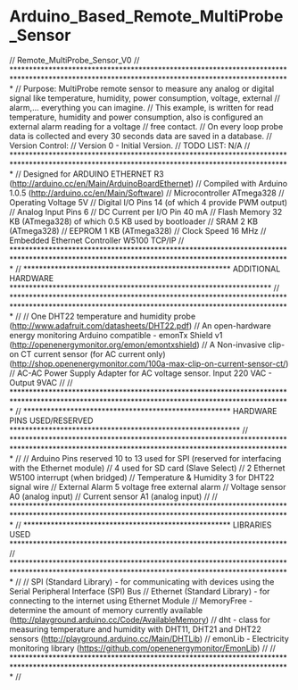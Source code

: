 Arduino_Based_Remote_MultiProbe_Sensor
======================================
// Remote_MultiProbe_Sensor_V0
// ***********************************************************************************************************************************************
// Purpose: MultiProbe remote sensor to measure any analog or digital signal like temperature, humidity, power consumption, voltage, external
// alarm,... everything you can imagine.
// This example, is written for read temperature, humidity and power consumption, also is configured an external alarm reading for a voltage
// free contact.
// On every loop probe data is collected and every 30 seconds data are saved in a database.
// Version Control:
// Version 0 - Initial Version.
// TODO LIST: N/A
// ***********************************************************************************************************************************************
// Designed for ARDUINO ETHERNET R3 (http://arduino.cc/en/Main/ArduinoBoardEthernet)
// Compiled with Arduino 1.0.5 (http://arduino.cc/en/Main/Software)
// Microcontroller				ATmega328
// Operating Voltage			5V
// Digital I/O Pins				14 (of which 4 provide PWM output)
// Analog Input Pins			6
// DC Current per I/O Pin		40 mA
// Flash Memory					32 KB (ATmega328) of which 0.5 KB used by bootloader
// SRAM							2 KB (ATmega328)
// EEPROM						1 KB (ATmega328)
// Clock Speed					16 MHz
// Embedded Ethernet Controller	W5100 TCP/IP 
// ***********************************************************************************************************************************************
// *****************************************************  ADDITIONAL HARDWARE  *******************************************************************
// ***********************************************************************************************************************************************
//
// 				One DHT22 temperature and humidity probe (http://www.adafruit.com/datasheets/DHT22.pdf)
//				An open-hardware energy monitoring Arduino compatible - emonTx Shield v1 (http://openenergymonitor.org/emon/emontxshield)
//				A Non-invasive clip-on CT current sensor (for AC current only) (http://shop.openenergymonitor.com/100a-max-clip-on-current-sensor-ct/)
// 				AC-AC Power Supply Adapter for AC voltage sensor. Input 220 VAC - Output 9VAC
//
// ***********************************************************************************************************************************************
// *****************************************************  HARDWARE PINS USED/RESERVED  ***********************************************************
// ***********************************************************************************************************************************************
// 
// 				Arduino Pins reserved 	10 to 13 used for SPI (reserved for interfacing with the Ethernet module)
//										4 used for SD card (Slave Select)
//										2 Ethernet W5100 interrupt (when bridged)
//				Temperature & Humidity 	3 for DHT22 signal wire
//				External Alarm			5 voltage free external alarm
//				Voltage sensor			A0 (analog input)
//				Current sensor			A1 (analog input)
//
// ***********************************************************************************************************************************************
// *****************************************************  LIBRARIES USED   ***********************************************************************
// ***********************************************************************************************************************************************
//
// 				SPI (Standard Library) - for communicating with devices using the Serial Peripheral Interface (SPI) Bus
//				Ethernet (Standard Library) - for connecting to the internet using Ethernet Module
//				MemoryFree - determine the amount of memory currently available (http://playground.arduino.cc/Code/AvailableMemory)
//				dht - class for measuring temperature and humidity with DHT11, DHT21 and DHT22 sensors (http://playground.arduino.cc/Main/DHTLib)
//				emonLib - Electricity monitoring library (https://github.com/openenergymonitor/EmonLib)
//
// ***********************************************************************************************************************************************
//
